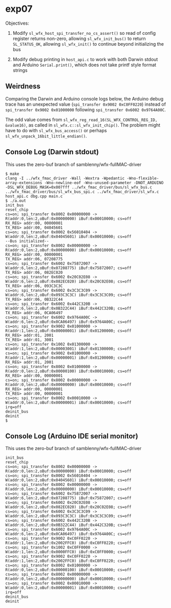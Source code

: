 # exp07

Objectives:

1. Modify `sl_wfx_host_spi_transfer_no_cs_assert()` so read of config register
   returns non-zero, allowing `sl_wfx_init_bus()` to return `SL_STATUS_OK`,
   allowing `sl_wfx_init()` to continue beyond initializing the bus

2. Modify debug printing in `host_api.c` to work with both Darwin stdout and
   Arduino `Serial.print()`, which does not take printf style format strings


## Weirdness

Comparing the Darwin and Arduino console logs below, the Arduino debug trace
has an unexpected value (`spi_transfer 0x9002 0xC0FF0220`) instead of
`spi_transfer 0x9002 0x01000000` following `spi_transfer 0x6002 0x9764A00C`.

The odd value comes from `sl_wfx_reg_read_16(SL_WFX_CONTROL_REG_ID, &value16)`,
as called in `sl_wfx.c::sl_wfx_init_chip()`. The problem might have to do with
`sl_wfx_bus_access()` or perhaps `sl_wfx_unpack_16bit_little_endian()`.


## Console Log (Darwin stdout)

This uses the zero-buf branch of samblenny/wfx-fullMAC-driver

```
$ make
clang -I ../wfx_fmac_driver -Wall -Wextra -Wpedantic -Wno-flexible-array-extensions -Wno-newline-eof -Wno-unused-parameter -DNOT_ARDUINO -DSL_WFX_DEBUG_MASK=0x007fff ../wfx_fmac_driver/bus/sl_wfx_bus.c ../wfx_fmac_driver/bus/sl_wfx_bus_spi.c ../wfx_fmac_driver/sl_wfx.c host_api.c dbg.cpp main.c
$ ./a.out
init_bus
reset_chip
cs=on; spi_transfer 0x8002 0x00000000 -> R(addr:0,len:2,oBuf:0x00000000) iBuf:0x00010000; cs=off
RX_REG> addr:00, 00000001
TX_REG> addr:00, 04045601
cs=on; spi_transfer 0x0002 0x56010404 -> W(addr:0,len:2,oBuf:0x04045601) iBuf:0x00010000; cs=off
--Bus initialized--
cs=on; spi_transfer 0x8002 0x00000000 -> R(addr:0,len:2,oBuf:0x00000000) iBuf:0x00010000; cs=off
RX_REG> addr:00, 00000001
TX_REG> addr:06, 07208775
cs=on; spi_transfer 0x6002 0x75872007 -> W(addr:6,len:2,oBuf:0x07208775) iBuf:0x75872007; cs=off
TX_REG> addr:06, 082EC020
cs=on; spi_transfer 0x6002 0x20C02E08 -> W(addr:6,len:2,oBuf:0x082EC020) iBuf:0x20C02E08; cs=off
TX_REG> addr:06, 093C3C3C
cs=on; spi_transfer 0x6002 0x3C3C3C09 -> W(addr:6,len:2,oBuf:0x093C3C3C) iBuf:0x3C3C3C09; cs=off
TX_REG> addr:06, 0B322C44
cs=on; spi_transfer 0x6002 0x442C320B -> W(addr:6,len:2,oBuf:0x0B322C44) iBuf:0x442C320B; cs=off
TX_REG> addr:06, 0CA06497
cs=on; spi_transfer 0x6002 0x9764A00C -> W(addr:6,len:2,oBuf:0x0CA06497) iBuf:0x9764A00C; cs=off
cs=on; spi_transfer 0x9002 0x01000000 -> R(addr:1,len:2,oBuf:0x00000001) iBuf:0x01200000; cs=off
RX_REG> addr:01, 2001
TX_REG> addr:01, 3001
cs=on; spi_transfer 0x1002 0x01300000 -> W(addr:1,len:2,oBuf:0x00003001) iBuf:0x01300000; cs=off
cs=on; spi_transfer 0x9002 0x01000000 -> R(addr:1,len:2,oBuf:0x00000001) iBuf:0x01200000; cs=off
RX_REG> addr:01, 2001
cs=on; spi_transfer 0x8002 0x01000000 -> R(addr:0,len:2,oBuf:0x00000100) iBuf:0x00010000; cs=off
RX_REG> addr:00, 00000001
cs=on; spi_transfer 0x8002 0x00000000 -> R(addr:0,len:2,oBuf:0x00000000) iBuf:0x00010000; cs=off
RX_REG> addr:00, 00000001
TX_REG> addr:00, 00000001
cs=on; spi_transfer 0x0002 0x00010000 -> W(addr:0,len:2,oBuf:0x00000001) iBuf:0x00010000; cs=off
irq=off
deinit_bus
deinit
$
```


## Console Log (Arduino IDE serial monitor)

This uses the zero-buf branch of samblenny/wfx-fullMAC-driver

```
init_bus
reset_chip
cs=on; spi_transfer 0x8002 0x00000000 -> R(addr:0,len:2,oBuf:0x00000000) iBuf:0x00010000; cs=off
cs=on; spi_transfer 0x0002 0x56010404 -> W(addr:0,len:2,oBuf:0x04045601) iBuf:0x00010000; cs=off
cs=on; spi_transfer 0x8002 0x00000000 -> R(addr:0,len:2,oBuf:0x00000000) iBuf:0x00010000; cs=off
cs=on; spi_transfer 0x6002 0x75872007 -> W(addr:6,len:2,oBuf:0x07208775) iBuf:0x75872007; cs=off
cs=on; spi_transfer 0x6002 0x20C02E08 -> W(addr:6,len:2,oBuf:0x082EC020) iBuf:0x20C02E08; cs=off
cs=on; spi_transfer 0x6002 0x3C3C3C09 -> W(addr:6,len:2,oBuf:0x093C3C3C) iBuf:0x3C3C3C09; cs=off
cs=on; spi_transfer 0x6002 0x442C320B -> W(addr:6,len:2,oBuf:0x0B322C44) iBuf:0x442C320B; cs=off
cs=on; spi_transfer 0x6002 0x9764A00C -> W(addr:6,len:2,oBuf:0x0CA06497) iBuf:0x9764A00C; cs=off
cs=on; spi_transfer 0x9002 0xC0FF0220 -> R(addr:1,len:2,oBuf:0x2002FFC0) iBuf:0xC0FF0220; cs=off
cs=on; spi_transfer 0x1002 0xC0FF0000 -> W(addr:1,len:2,oBuf:0x0000FFC0) iBuf:0xC0FF0000; cs=off
cs=on; spi_transfer 0x9002 0xC0FF0220 -> R(addr:1,len:2,oBuf:0x2002FFC0) iBuf:0xC0FF0220; cs=off
cs=on; spi_transfer 0x8002 0x01000000 -> R(addr:0,len:2,oBuf:0x00000100) iBuf:0x00010000; cs=off
cs=on; spi_transfer 0x8002 0x00000000 -> R(addr:0,len:2,oBuf:0x00000000) iBuf:0x00010000; cs=off
cs=on; spi_transfer 0x0002 0x00010000 -> W(addr:0,len:2,oBuf:0x00000001) iBuf:0x00010000; cs=off
irq=off
deinit_bus
deinit
```
